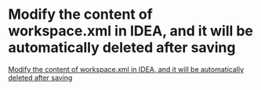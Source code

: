 # Modify the content of workspace.xml in IDEA, and it will be automatically deleted after saving
[Modify the content of workspace.xml in IDEA, and it will be automatically deleted after saving](https://aiwithcloud.com/2022/09/19/modify_the_content_of_workspace-xml_in_idea_and_it_will_be_automatically_deleted_after_saving/)